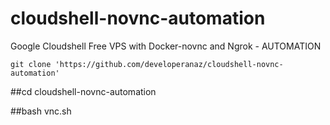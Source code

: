 # cloudshell-novnc-automation
Google Cloudshell Free VPS with Docker-novnc and Ngrok - AUTOMATION

``git clone 'https://github.com/developeranaz/cloudshell-novnc-automation'``

##cd cloudshell-novnc-automation

##bash vnc.sh

